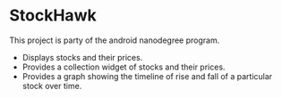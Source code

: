 # StockHawk
This project is party of the android nanodegree program.

- Displays stocks and their prices.
- Provides a collection widget of stocks and their prices.
- Provides a graph showing the timeline of rise and fall of a particular stock over time.
